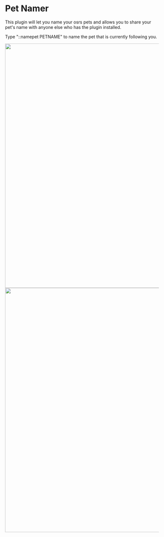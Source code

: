 # Pet Namer
This plugin will let you name your osrs pets and allows you to share your pet's name with anyone else who has the plugin installed.

Type "::namepet PETNAME" to name the pet that is currently following you.

<img src="https://i.imgur.com/PDC0opY.png" width=800><img>
<img src="https://i.imgur.com/kB9gOJ2.png" width=800><img>